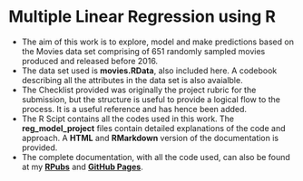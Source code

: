# Multiple Linear Regression using R

- The aim of this work is to explore, model and make predictions based on the Movies data set comprising of 651 randomly sampled movies produced and released before 2016.
- The data set used is **movies.RData**, also included here. A codebook describing all the attributes in the data set is also avaialble.
- The Checklist provided was originally the project rubric for the submission, but the structure is useful to provide a logical flow to the process. It is a useful reference and has hence been added.
- The R Scipt contains all the codes used in this work. The  **reg_model_project** files contain detailed explanations of the code and approach. A **HTML** and **RMarkdown** version of the documentation is provided.
- The complete documentation, with all the code used, can also be found at my **[RPubs](https://rpubs.com/pranavi/652746)** and **[GitHub Pages]( https://pranavi-shekhar.github.io/Multiple-Linear-Regression-using-R/reg_model_project.html)**.  
 
